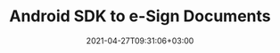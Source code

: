 ---
############################# Static ############################
layout: "product"
date: 2021-04-27T09:31:06+03:00
draft: false

product: "Signature"
product_tag: "signature"
platform: "Android"
platform_tag: "android"

############################# Head ############################
head_title: "Android Document Signature Cloud SDK for PDF Word Excel PPTX & Images"
head_description: "Add e-signatures to images and documents with Android Cloud SDK & REST API. eSign PDF, Word, Excel & presentations with numerous signature types."

############################# Header ############################
title: "Android SDK to e-Sign Documents"
description: "Electronically sign files & manage text, image, QR-code, stamp, digital and barcode signatures in android applications with simple usage of e-signing REST API."
button:
    enable: true

############################# SubMenu ############################
submenu:
    enable: true
    
    left:
        img_alt: "GroupDocs.Signature Cloud SDK for Android"
        image: "/sdk/272x272/groupdocs_signature-for-android.webp"
        product: "GroupDocs.Signature"
        platform: "Android"

    middle:
        button:
            # button loop
            - link: "#overview"
              text: "Overview"

            # button loop
            - link: "#features"
              text: "Features"


            # button loop
            - link: "https://docs.groupdocs.cloud/signature/release-notes/"
              text: "Release Notes"

            # button loop
            - link: "https://purchase.groupdocs.cloud/pricing"
              text: "Pricing"

    right:
        link_download: "https://groupdocscloud.github.io/"
        link_learn: "https://docs.groupdocs.cloud/signature/"
        link_buy: "https://purchase.groupdocs.cloud/buy"

############################# Overview ############################
overview:
    enable: true
    content: |
      GroupDocs.Signature Cloud SDK for Android is a REST oriented API for easy integration into existing Android based eSign and digital signature programs. This signature SDK helps you speed up the development by taking care of low-level details, such as request and response handling. Moreover, it provides you with a handy collection of features to apply various types of signatures, such as, image signatures, barcode signatures, QR-Code signatures, text-based signatures, digital and stamp signatures. This customizable Android based signature SDK allows you to work with signatures in spreadsheets, presentations, images, portable and simple files of supported formats.
    tabs:
      enable: true
      
      ## TAB ONE ##
      tab_one:
        description: |
          An overview of the features supported by GroupDocs.Signature Cloud SDK for Android.
      
        left:
          enable: true
          icon: "fas fa-cogs"
          title: "Signature Options"
          content: |
            * Text
            * Image
            * Digital
            * Barcode
            * QR-Code            
        right:
          enable: true
          icon: "fas fa-crop"
          title: "Retrieve"
          content: |
            * Document Pages information
            * Document Properties
            * Supported formats list
            * Text and Digital
            * Barcode and QR-Code
      
      ## TAB TWO ##
      tab_two:
        description: |
          GroupDocs.Signature Cloud supports multiple types of electronic signatures. Following list displays eSignature supported file formats:

        left:
          enable: true
          table:
            # table loop
            - title: "Text, Stamp & Image Signatures"
              content: |
                * **Word**: DOC, DOCM, DOCX, DOT, DOTM, DOTX, RTF
                * **Excel**: XLS, XLSB, XLSM, XLSX, XLT, XLTM, XLTX
                * **PowerPoint**: POT, POTM, POTX, PPS, PPSM, PPSX, PPT, PPTM, PPTX
                * **OpenDocument**: ODT, ODP, ODS, OTT
                * **Image**: JPG, PNG, BMP, GIF, TIFF
                * **Portable**: PDF
            # table loop
            - title: "Digital Signature"
              content: |
                * **Word**: DOC, DOCM, DOCX, DOT, DOTM, DOTX
                * **Excel**: XLS, XLSB, XLSM, XLSX, XLT, XLTM, XLTX
                * **PowerPoint**: PPTM, PPTX
                * **OpenDocument**: ODT
                * **Portable**: PDF

        right:
          enable: true
          table:
            # table loop
            - title: "Barcode Signature"
              content: |
                * **Word**: DOC, DOCM, DOCX, DOT, DOTM, DOTX, RTF
                * **Excel**: XLS, XLSB, XLSM, XLSX, XLT, XLTM, XLTX
                * **PowerPoint**: POT, POTM, PPSX, PPTX
                * **OpenDocument**: ODT, ODP, ODS, OTT
                * **Image**: JPG, PNG, BMP, GIF, TIFF
                * **Portable**: PDF
            # table loop
            - title: "QR-Code Signature"
              content: |
                * **Word**: DOC, DOCM, DOCX, DOT, DOTM, DOTX, RTF
                * **Excel**: XLS, XLSB, XLSM, XLSX, XLT, XLTM, XLTX
                * **PowerPoint**: PPTM, PPTX
                * **OpenDocument**: OTT
                * **Image**: JPG, PNG, BMP, GIF, TIFF
                * **Portable**: PDF

      ## TAB THREE ##
      tab_three:
        description: |
          Supported Operating Systems and Frameworks
      
        left:
          enable: true
          table:
            # table loop
            - icon: "fab fa-windows"
              title: "Operating Systems"
              content: |
                * Microsoft Windows Desktop
                * Microsoft Windows Server
                * Linux
                * MacOS

            # table loop
            - icon: "fas fa-code"
              title: "Supported Frameworks"
              content: |
                * Java 7 (1.7) and above

        right:
          enable: true
          table:
            # table loop
            - icon: "fas fa-cogs"
              title: "Development Environments"
              content: |
                * NetBeans
                * IntelliJ IDEA
                * Eclipse
            # table loop
            - icon: "fas fa-tools"
              title: "Build Automation Tool"
              content: |
                * Maven

############################# Features ############################
features:
    enable: true
    title: "Advanced Document Signature REST API Features"

    feature:
      # feature loop
      - icon: "fas fa-list-alt"
        content: "Get list of supported document formats"

      # feature loop
      - icon: "fas fa-barcode"
        content: "Fetch List of Supported Encode Type Names for Barcode and QR-Code"

      # feature loop
      - icon: "fas fa-file-text-o"
        content: "Retrieve Document Information from File or Provided URL"
      
      # feature loop
      - icon: "fas fa-pencil"
        content: "Apply Signature to a Document using File Name or at Specified URL"

      # feature loop
      - icon: "fas fa-align-right"
        content: "Apply Background Brush & Text Alignment to Text Signatures"

      # feature loop
      - icon: "fas fa-retweet"
        content: "Verify Text and Digital Signatures for PDF, Word and Excel Documents using File or via URL"

      # feature loop
      - icon: "fas fa-unlock-alt"
        content: "Verify Barcode and QR-Code Signatures for all Supported Document Formats using File or via URL"

      # feature loop
      - icon: "fas fa-search"
        content: "Search Digital Signatures in PDF Files, Spreadsheets and Word Documents in File or via URL"

      # feature loop
      - icon: "fas fa-binoculars"
        content: "Search Barcode and QR-Code Signatures in all Supported Document Formats in File or via URL"

      # feature loop
      - icon: "fas fa-plus"
        content: "Add & Verify Multiple Signatures to Document using File Name or Provided URL"

      # feature loop
      - icon: "fas fa-file-text"
        content: "Search Multiple Signatures in a Document using its File Name or Provided URL"
        
      # feature loop
      - icon: "fas fa-check"
        content: "Try it with Interactive API Explorer"
    
    more_feature:
      # more_feature_loop
      - title: "Get Document Information"
        content: "GroupDocs.Signature Cloud SDK for Android makes it very easy to work with eSignatures. In addition to applying digital signatures you can also manipulate document properties. Following example elaborates how to retrieve document information of a DOCX file using Android:"
      # more_feature_loop
      - title: "Get Document Information using Android"
        content: |
          ```Android
          # Load the gem
            // Get your AppSID and AppKey at https://dashboard.groupdocs.cloud (free registration is required).
            String appSid = "XXXXXXXX-XXXX-XXXX-XXXX-XXXXXXXXXXXX";
            String appKey = "XXXXXXXXXXXXXXXXXXXXXXXXXXXXXXXX";

            Configuration configuration = new Configuration(appSid, appKey);
            
            InfoApi infoApi = new InfoApi(configuration);

            try {            
              FormatsResult response = infoApi.getSupportedFileFormats();
                
              for (Format format : response.getFormats()) {
                System.out.println(format.getFileFormat());
              }
            } catch (ApiException e) {
              System.err.println("Exception");
              e.printStackTrace();
            }
              ```
      # more_feature_loop
      - title: "Set Background Brush for Stamp & Text Signatures"
        content: "Using GroupDocs.Signature Cloud SDK for Android, you can set background brush effects for your text as well as stamp signatures. Currently, the SDK supports to apply 4 different types of brushes, which include, Radial Gradient Brush, Linear Gradient Brush, Textured Brush, and Solid Brush."
############################# Support ############################
support:
    enable: true

############################# Solutions ############################
solutions:
    enable: true
    title: "GroupDocs.Signature Cloud also offers individual SDKs for other popular languages as listed below:"

    solution:
        # solution loop
        - img_alt: "GroupDocs.Signature Cloud for cURL"
          image: "/sdk/272x272/groupdocs_signature-for-curl.webp"
          product: "GroupDocs.Signature"
          platform: "cURL"
          link: "/signature/curl/"

        # solution loop
        - img_alt: "GroupDocs.Signature Cloud SDK for .NET"
          image: "/sdk/272x272/groupdocs_signature-for-net.webp"
          product: "GroupDocs.Signature"
          platform: ".NET"
          link: "/signature/net/"

        # solution loop
        - img_alt: "GroupDocs.Signature Cloud SDK for Java"
          image: "/sdk/272x272/groupdocs_signature-for-java.webp"
          product: "GroupDocs.Signature"
          platform: "Java"
          link: "/signature/java/"

        # solution loop
        - img_alt: "GroupDocs.Signature Cloud SDK for PHP"
          image: "/sdk/272x272/groupdocs_signature-for-php.webp"
          product: "GroupDocs.Signature"
          platform: "PHP"
          link: "/signature/php/"

        # solution loop
        - img_alt: "GroupDocs.Signature Cloud SDK for Python"
          image: "/sdk/272x272/groupdocs_signature-for-python.webp"
          product: "GroupDocs.Signature"
          platform: "Python"
          link: "/signature/python/"

        # solution loop
        - img_alt: "GroupDocs.Signature Cloud SDK for Ruby"
          image: "/sdk/272x272/groupdocs_signature-for-ruby.webp"
          product: "GroupDocs.Signature"
          platform: "ruby"
          link: "/signature/ruby/"
        # solution loop
        - img_alt: "GroupDocs.Signature Cloud SDK for Node.js"
          image: "/sdk/272x272/groupdocs_signature-for-node.webp"
          product: "GroupDocs.Signature"
          platform: "Node.js"
          link: "/signature/nodejs/"
        

############################# Back to top ###############################
back_to_top:
  enable: true
---